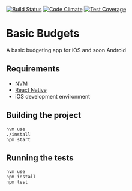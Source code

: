 [![Build Status](https://travis-ci.org/maximilianhurl/basic-budgets.svg?branch=master)](https://travis-ci.org/maximilianhurl/basic-budgets)
[![Code Climate](https://codeclimate.com/github/maximilianhurl/basic-budgets/badges/gpa.svg)](https://codeclimate.com/github/maximilianhurl/basic-budgets)
[![Test Coverage](https://codeclimate.com/github/maximilianhurl/basic-budgets/badges/coverage.svg)](https://codeclimate.com/github/maximilianhurl/basic-budgets/coverage)

# Basic Budgets

A basic budgeting app for iOS and soon Android


## Requirements

- [NVM](https://github.com/creationix/nvm)
- [React Native](https://facebook.github.io/react-native/docs/getting-started.html#conten)
- iOS development environment


## Building the project

    nvm use
    ./install
    npm start


## Running the tests

    nvm use
    npm install
    npm test